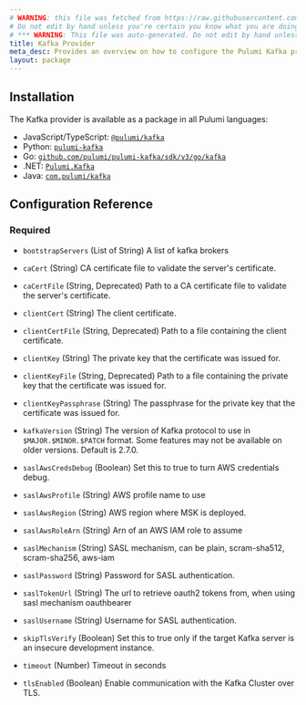 ```yaml
---
# WARNING: this file was fetched from https://raw.githubusercontent.com/pulumi/pulumi-kafka/v3.12.0/docs/_index.md
# Do not edit by hand unless you're certain you know what you are doing!
# *** WARNING: This file was auto-generated. Do not edit by hand unless you're certain you know what you are doing! ***
title: Kafka Provider
meta_desc: Provides an overview on how to configure the Pulumi Kafka provider.
layout: package
---
```

## Installation

The Kafka provider is available as a package in all Pulumi languages:

* JavaScript/TypeScript: [`@pulumi/kafka`](https://www.npmjs.com/package/@pulumi/kafka)
* Python: [`pulumi-kafka`](https://pypi.org/project/pulumi-kafka/)
* Go: [`github.com/pulumi/pulumi-kafka/sdk/v3/go/kafka`](https://github.com/pulumi/pulumi-kafka)
* .NET: [`Pulumi.Kafka`](https://www.nuget.org/packages/Pulumi.Kafka)
* Java: [`com.pulumi/kafka`](https://central.sonatype.com/artifact/com.pulumi/kafka)
## Configuration Reference
### Required

- `bootstrapServers` (List of String) A list of kafka brokers

- `caCert` (String) CA certificate file to validate the server's certificate.
- `caCertFile` (String, Deprecated) Path to a CA certificate file to validate the server's certificate.
- `clientCert` (String) The client certificate.
- `clientCertFile` (String, Deprecated) Path to a file containing the client certificate.
- `clientKey` (String) The private key that the certificate was issued for.
- `clientKeyFile` (String, Deprecated) Path to a file containing the private key that the certificate was issued for.
- `clientKeyPassphrase` (String) The passphrase for the private key that the certificate was issued for.
- `kafkaVersion` (String) The version of Kafka protocol to use in `$MAJOR.$MINOR.$PATCH` format. Some features may not be available on older versions. Default is 2.7.0.
- `saslAwsCredsDebug` (Boolean) Set this to true to turn AWS credentials debug.
- `saslAwsProfile` (String) AWS profile name to use
- `saslAwsRegion` (String) AWS region where MSK is deployed.
- `saslAwsRoleArn` (String) Arn of an AWS IAM role to assume
- `saslMechanism` (String) SASL mechanism, can be plain, scram-sha512, scram-sha256, aws-iam
- `saslPassword` (String) Password for SASL authentication.
- `saslTokenUrl` (String) The url to retrieve oauth2 tokens from, when using sasl mechanism oauthbearer
- `saslUsername` (String) Username for SASL authentication.
- `skipTlsVerify` (Boolean) Set this to true only if the target Kafka server is an insecure development instance.
- `timeout` (Number) Timeout in seconds
- `tlsEnabled` (Boolean) Enable communication with the Kafka Cluster over TLS.